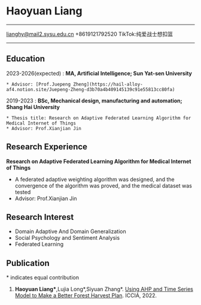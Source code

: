 Haoyuan Liang
============

-------------------     ----------------------------
lianghy@mail2.sysu.edu.cn
+8619121792520
TikTok:纯爱战士想扣篮
-------------------     ----------------------------

Education
---------

2023-2026(expected) 
:   **MA, Artificial Intelligence; Sun Yat-sen University**

    * Advisor: [Prof.Juepeng Zheng](https://hail-alloy-af4.notion.site/Juepeng-Zheng-d3b70a4b409145139c91e55813cc80fa)

2019-2023 
:   **BSc, Mechanical design, manufacturing and automation; Shang Hai University**

    * Thesis title: Research on Adaptive Federated Learning Algorithm for Medical Internet of Things
    * Advisor: Prof.Xianjian Jin

Research Experience
----------
**Research on Adaptive Federated Learning Algorithm for Medical Internet of Things**

- A federated adaptive weighting algorithm was designed, and the convergence of the algorithm was proved, and the medical dataset was tested
- Advisor: Prof.Xianjian Jin

Research Interest
--------------------
- Domain Adaptive And  Domain Generalization
- Social Psychology and Sentiment Analysis
- Federated Learning



Publication
----------------------------------------

\* indicates equal contribution

1. **Haoyuan Liang\***,Lujia Long\*,Siyuan Zhang\*. [Using AHP and Time Series Model to Make a Better Forest Harvest Plan](https://doi.org/10.54097/hset.v1i.519). 
   ICCIA, 2022.